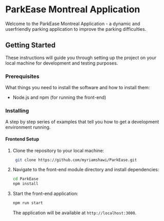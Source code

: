 # ParkEase Montreal Application

Welcome to the ParkEase Montreal Application - a dynamic and userfriendly
parking application to improve the parking difficulties.

## Getting Started

These instructions will guide you through setting up the project on your local machine for development and testing purposes.

### Prerequisites
What things you need to install the software and how to install them:

- Node.js and npm (for running the front-end)

### Installing

A step by step series of examples that tell you how to get a development environment running.

#### Frontend Setup

1. Clone the repository to your local machine:
    ```bash
     git clone https://github.com/myriamshawi/ParkEase.git
    ```

2. Navigate to the front-end module directory and install dependencies:
    ```bash
    cd ParkEase
    npm install
    ```
3. Start the front-end application:
    ```bash
    npm run start
    ```
   The application will be available at `http://localhost:3000`.

